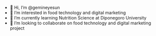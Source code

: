 - 👋 Hi, I’m @gemineyesun
- 👀 I’m interested in food technology and digital marketing
- 🌱 I’m currently learning Nutrition Science at Diponegoro University
- 💞️ I’m looking to collaborate on food technology and digital marketing project

<!---
gemineyesun/gemineyesun is a ✨ special ✨ repository because its `README.md` (this file) appears on your GitHub profile.
You can click the Preview link to take a look at your changes.
--->
